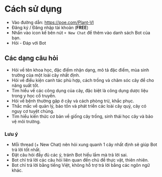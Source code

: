 # Cách sử dụng

- Vào đường dẫn: https://poe.com/Plant-VI 
- Đăng ký / Đăng nhập tài khoản (**FREE**)
- Nhấn vào icon kế bên nút `+ New Chat` để thêm vào danh sách Bot của bạn.
- Hỏi - Đáp với Bot

## Các dạng câu hỏi

- Hỏi về tên khoa học, đặc điểm nhận dạng, mô tả đặc điểm, mùa sinh trưởng của một loài cây nhất định.
- Hỏi về điều kiện canh tác phù hợp, cách trồng và chăm sóc cây để cho năng suất tốt.
- Tìm hiểu về các công dụng của cây, đặc biệt là công dụng dược liệu trong y học cổ truyền.
- Hỏi về bệnh thường gặp ở cây và cách phòng trừ, khắc phục.
- Thắc mắc về quản lý, bảo tồn và phát triển các loài cây quý, cây có nguy cơ tuyệt chủng.
- Tìm hiểu kiến thức cơ bản về giống cây trồng, sinh thái học cây và bảo vệ môi trường.

### Lưu ý
- Mỗi thread (+ New Chat) nên hỏi xung quanh 1 cây nhất định sẽ giúp Bot trả lời tốt nhất.
- Đặt câu hỏi đầy đủ các ý, tránh Bot hiểu lầm mà trả lời sai.
- Bot chỉ trả lời các câu hỏi liên quan đến chủ đề thực vật, thiên nhiên.
- Bot chỉ trả lời bằng tiếng Việt, không hỗ trợ trả lời bằng các ngôn ngữ khác.
